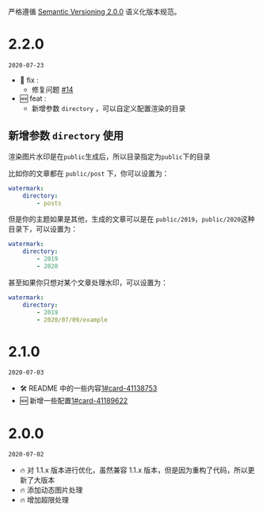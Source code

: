 严格遵循 [Semantic Versioning 2.0.0](http://semver.org/lang/zh-CN/) 语义化版本规范。

# 2.2.0

`2020-07-23`

-   🐛 fix :
    -   修复问题 [#14](https://github.com/SpiritLingPub/hexo-images-watermark/issues/14)
-   🆕 feat :
    -   新增参数 `directory` ，可以自定义配置渲染的目录

## 新增参数 `directory` 使用

渲染图片水印是在`public`生成后，所以目录指定为`public`下的目录

比如你的文章都在 `public/post` 下，你可以设置为：

```yml
watermark:
    directory:
        - posts
```

但是你的主题如果是其他，生成的文章可以是在 `public/2019`，`public/2020`这种目录下，可以设置为：

```yml
watermark:
    directory:
        - 2019
        - 2020
```

甚至如果你只想对某个文章处理水印，可以设置为：

```yml
watermark:
    directory:
        - 2019
        - 2020/07/09/example
```

# 2.1.0

`2020-07-03`

-   🛠 README 中的一些内容[1#card-41138753](https://github.com/SpiritLingPub/hexo-images-watermark/projects/1#card-41138753)
-   🆕 新增一些配置[1#card-41189622](https://github.com/SpiritLingPub/hexo-images-watermark/projects/1#card-41189622)

# 2.0.0

`2020-07-02`

-   🔥 对 1.1.x 版本进行优化，虽然兼容 1.1.x 版本，但是因为重构了代码，所以更新了大版本
-   🔥 添加动态图片处理
-   🔥 增加超限处理
